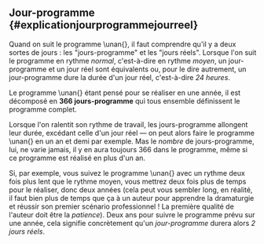 ## Jour-programme {#explicationjourprogrammejourreel}


Quand on suit le programme \unan{}, il faut comprendre qu'il y a deux sortes de jours : les "jours-programme" et les "jours réels". Lorsque l'on suit le programme en rythme *normal*, c'est-à-dire en rythme *moyen*, un jour-programme et un jour réel sont équivalents ou, pour le dire autrement, un jour-programme dure la durée d'un jour réel, c'est-à-dire *24 heures*.

Le programme \unan{} étant pensé pour se réaliser en une année, il est décomposé en **366 jours-programme** qui tous ensemble définissent le programme complet.

Lorsque l'on ralentit son rythme de travail, les jours-programme allongent leur durée, excédant celle d'un jour réel — on peut alors faire le programme \unan{} en un an et demi par exemple. Mas le *nombre* de jours-programme, lui, ne varie jamais, il y en aura toujours 366 dans le programme, même si ce programme est réalisé en plus d'un an.

Si, par exemple, vous suivez le programme \unan{} avec un rythme deux fois plus lent que le rythme moyen, vous mettrez deux fois plus de temps pour le réaliser, donc deux années (cela peut vous sembler long, en réalité, il faut bien plus de temps que ça à un auteur pour apprendre la dramaturgie et réussir son premier scénario professionnel ! La première qualité de l'auteur doit être la *patience*). Deux ans pour suivre le programme prévu sur une année, cela signifie concrètement qu'un *jour-programme* durera alors *2 jours réels*.
